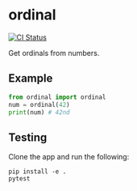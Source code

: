 # ordinal

[![CI Status](https://github.com/tusharsadhwani/ordinal/actions/workflows/tox.yml/badge.svg)](https://github.com/tusharsadhwani/ordinal/actions/workflows/tox.yml)

Get ordinals from numbers.

## Example

```py
from ordinal import ordinal
num = ordinal(42)
print(num) # 42nd
```

## Testing

Clone the app and run the following:

```console
pip install -e .
pytest
```
